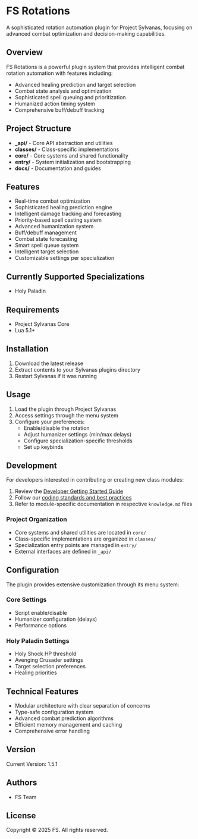 # FS Rotations

A sophisticated rotation automation plugin for Project Sylvanas, focusing on advanced combat optimization and decision-making capabilities.

## Overview

 FS Rotations is a powerful plugin system that provides intelligent combat rotation automation with features including:
- Advanced healing prediction and target selection
- Combat state analysis and optimization
- Sophisticated spell queuing and prioritization
- Humanized action timing system
- Comprehensive buff/debuff tracking

## Project Structure

- **_api/** - Core API abstraction and utilities
- **classes/** - Class-specific implementations
- **core/** - Core systems and shared functionality
- **entry/** - System initialization and bootstrapping
- **docs/** - Documentation and guides

## Features

- Real-time combat optimization
- Sophisticated healing prediction engine
- Intelligent damage tracking and forecasting
- Priority-based spell casting system
- Advanced humanization system
- Buff/debuff management
- Combat state forecasting
- Smart spell queue system
- Intelligent target selection
- Customizable settings per specialization

## Currently Supported Specializations

- Holy Paladin

## Requirements

- Project Sylvanas Core
- Lua 5.1+

## Installation

1. Download the latest release
2. Extract contents to your Sylvanas plugins directory
3. Restart Sylvanas if it was running

## Usage

1. Load the plugin through Project Sylvanas
2. Access settings through the menu system
3. Configure your preferences:
   - Enable/disable the rotation
   - Adjust humanizer settings (min/max delays)
   - Configure specialization-specific thresholds
   - Set up keybinds

## Development

For developers interested in contributing or creating new class modules:

1. Review the [Developer Getting Started Guide](docs/fs-rotations/api/getting-started-dev.md)
2. Follow our [coding standards and best practices](docs/fs-rotations/api/common-issues.md)
3. Refer to module-specific documentation in respective `knowledge.md` files

### Project Organization
- Core systems and shared utilities are located in `core/`
- Class-specific implementations are organized in `classes/`
- Specialization entry points are managed in `entry/`
- External interfaces are defined in `_api/`

## Configuration

The plugin provides extensive customization through its menu system:

### Core Settings
- Script enable/disable
- Humanizer configuration (delays)
- Performance options

### Holy Paladin Settings
- Holy Shock HP threshold
- Avenging Crusader settings
- Target selection preferences
- Healing priorities

## Technical Features

- Modular architecture with clear separation of concerns
- Type-safe configuration system
- Advanced combat prediction algorithms
- Efficient memory management and caching
- Comprehensive error handling

## Version

Current Version: 1.5.1

## Authors

- FS Team

## License

Copyright © 2025 FS. All rights reserved.
